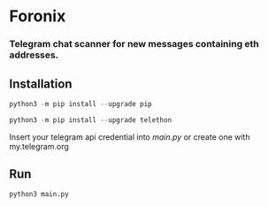 # Foronix
### Telegram chat scanner for new messages containing eth addresses.

## Installation
```python    
python3 -m pip install --upgrade pip 
```
```python 
python3 -m pip install --upgrade telethon 

```
Insert your telegram api credential into _main.py_ or create one with my.telegram.org

## Run
```python
python3 main.py
```

